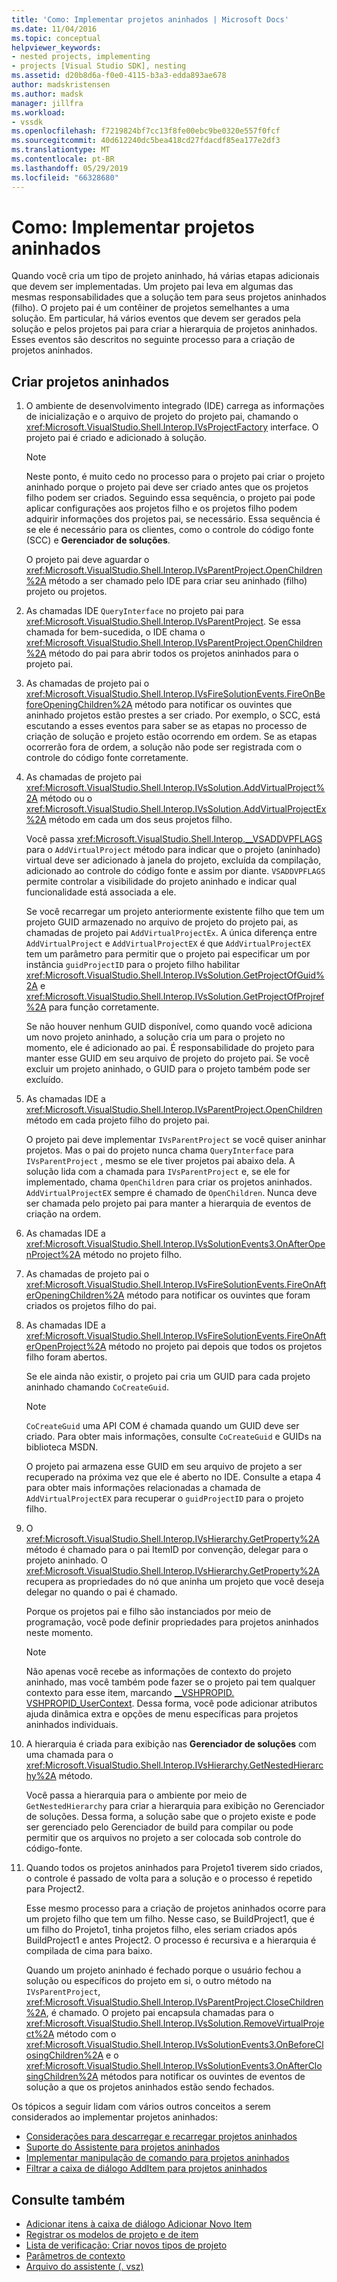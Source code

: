 ```yaml
---
title: 'Como: Implementar projetos aninhados | Microsoft Docs'
ms.date: 11/04/2016
ms.topic: conceptual
helpviewer_keywords:
- nested projects, implementing
- projects [Visual Studio SDK], nesting
ms.assetid: d20b8d6a-f0e0-4115-b3a3-edda893ae678
author: madskristensen
ms.author: madsk
manager: jillfra
ms.workload:
- vssdk
ms.openlocfilehash: f7219824bf7cc13f8fe00ebc9be0320e557f0fcf
ms.sourcegitcommit: 40d612240dc5bea418cd27fdacdf85ea177e2df3
ms.translationtype: MT
ms.contentlocale: pt-BR
ms.lasthandoff: 05/29/2019
ms.locfileid: "66328680"
---
```

# <a name="how-to-implement-nested-projects"></a>Como: Implementar projetos aninhados

Quando você cria um tipo de projeto aninhado, há várias etapas adicionais que devem ser implementadas. Um projeto pai leva em algumas das mesmas responsabilidades que a solução tem para seus projetos aninhados (filho). O projeto pai é um contêiner de projetos semelhantes a uma solução. Em particular, há vários eventos que devem ser gerados pela solução e pelos projetos pai para criar a hierarquia de projetos aninhados. Esses eventos são descritos no seguinte processo para a criação de projetos aninhados.

## <a name="create-nested-projects"></a>Criar projetos aninhados

1. O ambiente de desenvolvimento integrado (IDE) carrega as informações de inicialização e o arquivo de projeto do projeto pai, chamando o <xref:Microsoft.VisualStudio.Shell.Interop.IVsProjectFactory> interface. O projeto pai é criado e adicionado à solução.

    > [!NOTE]
    > Neste ponto, é muito cedo no processo para o projeto pai criar o projeto aninhado porque o projeto pai deve ser criado antes que os projetos filho podem ser criados. Seguindo essa sequência, o projeto pai pode aplicar configurações aos projetos filho e os projetos filho podem adquirir informações dos projetos pai, se necessário. Essa sequência é se ele é necessário para os clientes, como o controle do código fonte (SCC) e **Gerenciador de soluções**.

     O projeto pai deve aguardar o <xref:Microsoft.VisualStudio.Shell.Interop.IVsParentProject.OpenChildren%2A> método a ser chamado pelo IDE para criar seu aninhado (filho) projeto ou projetos.

2. As chamadas IDE `QueryInterface` no projeto pai para <xref:Microsoft.VisualStudio.Shell.Interop.IVsParentProject>. Se essa chamada for bem-sucedida, o IDE chama o <xref:Microsoft.VisualStudio.Shell.Interop.IVsParentProject.OpenChildren%2A> método do pai para abrir todos os projetos aninhados para o projeto pai.

3. As chamadas de projeto pai o <xref:Microsoft.VisualStudio.Shell.Interop.IVsFireSolutionEvents.FireOnBeforeOpeningChildren%2A> método para notificar os ouvintes que aninhado projetos estão prestes a ser criado. Por exemplo, o SCC, está escutando a esses eventos para saber se as etapas no processo de criação de solução e projeto estão ocorrendo em ordem. Se as etapas ocorrerão fora de ordem, a solução não pode ser registrada com o controle do código fonte corretamente.

4. As chamadas de projeto pai <xref:Microsoft.VisualStudio.Shell.Interop.IVsSolution.AddVirtualProject%2A> método ou o <xref:Microsoft.VisualStudio.Shell.Interop.IVsSolution.AddVirtualProjectEx%2A> método em cada um dos seus projetos filho.

     Você passa <xref:Microsoft.VisualStudio.Shell.Interop.__VSADDVPFLAGS> para o `AddVirtualProject` método para indicar que o projeto (aninhado) virtual deve ser adicionado à janela do projeto, excluída da compilação, adicionado ao controle do código fonte e assim por diante. `VSADDVPFLAGS` permite controlar a visibilidade do projeto aninhado e indicar qual funcionalidade está associada a ele.

     Se você recarregar um projeto anteriormente existente filho que tem um projeto GUID armazenado no arquivo de projeto do projeto pai, as chamadas de projeto pai `AddVirtualProjectEx`. A única diferença entre `AddVirtualProject` e `AddVirtualProjectEX` é que `AddVirtualProjectEX` tem um parâmetro para permitir que o projeto pai especificar um por instância `guidProjectID` para o projeto filho habilitar <xref:Microsoft.VisualStudio.Shell.Interop.IVsSolution.GetProjectOfGuid%2A> e <xref:Microsoft.VisualStudio.Shell.Interop.IVsSolution.GetProjectOfProjref%2A> para função corretamente.

     Se não houver nenhum GUID disponível, como quando você adiciona um novo projeto aninhado, a solução cria um para o projeto no momento, ele é adicionado ao pai. É responsabilidade do projeto para manter esse GUID em seu arquivo de projeto do projeto pai. Se você excluir um projeto aninhado, o GUID para o projeto também pode ser excluído.

5. As chamadas IDE a <xref:Microsoft.VisualStudio.Shell.Interop.IVsParentProject.OpenChildren> método em cada projeto filho do projeto pai.

     O projeto pai deve implementar `IVsParentProject` se você quiser aninhar projetos. Mas o pai do projeto nunca chama `QueryInterface` para `IVsParentProject` , mesmo se ele tiver projetos pai abaixo dela. A solução lida com a chamada para `IVsParentProject` e, se ele for implementado, chama `OpenChildren` para criar os projetos aninhados. `AddVirtualProjectEX` sempre é chamado de `OpenChildren`. Nunca deve ser chamada pelo projeto pai para manter a hierarquia de eventos de criação na ordem.

6. As chamadas IDE a <xref:Microsoft.VisualStudio.Shell.Interop.IVsSolutionEvents3.OnAfterOpenProject%2A> método no projeto filho.

7. As chamadas de projeto pai o <xref:Microsoft.VisualStudio.Shell.Interop.IVsFireSolutionEvents.FireOnAfterOpeningChildren%2A> método para notificar os ouvintes que foram criados os projetos filho do pai.

8. As chamadas IDE a <xref:Microsoft.VisualStudio.Shell.Interop.IVsFireSolutionEvents.FireOnAfterOpenProject%2A> método no projeto pai depois que todos os projetos filho foram abertos.

     Se ele ainda não existir, o projeto pai cria um GUID para cada projeto aninhado chamando `CoCreateGuid`.

    > [!NOTE]
    > `CoCreateGuid` uma API COM é chamada quando um GUID deve ser criado. Para obter mais informações, consulte `CoCreateGuid` e GUIDs na biblioteca MSDN.

     O projeto pai armazena esse GUID em seu arquivo de projeto a ser recuperado na próxima vez que ele é aberto no IDE. Consulte a etapa 4 para obter mais informações relacionadas a chamada de `AddVirtualProjectEX` para recuperar o `guidProjectID` para o projeto filho.

9. O <xref:Microsoft.VisualStudio.Shell.Interop.IVsHierarchy.GetProperty%2A> método é chamado para o pai ItemID por convenção, delegar para o projeto aninhado. O <xref:Microsoft.VisualStudio.Shell.Interop.IVsHierarchy.GetProperty%2A> recupera as propriedades do nó que aninha um projeto que você deseja delegar no quando o pai é chamado.

     Porque os projetos pai e filho são instanciados por meio de programação, você pode definir propriedades para projetos aninhados neste momento.

    > [!NOTE]
    > Não apenas você recebe as informações de contexto do projeto aninhado, mas você também pode fazer se o projeto pai tem qualquer contexto para esse item, marcando [__VSHPROPID. VSHPROPID_UserContext](<xref:Microsoft.VisualStudio.Shell.Interop.__VSHPROPID.VSHPROPID_UserContext>). Dessa forma, você pode adicionar atributos ajuda dinâmica extra e opções de menu específicas para projetos aninhados individuais.

10. A hierarquia é criada para exibição nas **Gerenciador de soluções** com uma chamada para o <xref:Microsoft.VisualStudio.Shell.Interop.IVsHierarchy.GetNestedHierarchy%2A> método.

     Você passa a hierarquia para o ambiente por meio de `GetNestedHierarchy` para criar a hierarquia para exibição no Gerenciador de soluções. Dessa forma, a solução sabe que o projeto existe e pode ser gerenciado pelo Gerenciador de build para compilar ou pode permitir que os arquivos no projeto a ser colocada sob controle do código-fonte.

11. Quando todos os projetos aninhados para Projeto1 tiverem sido criados, o controle é passado de volta para a solução e o processo é repetido para Project2.

     Esse mesmo processo para a criação de projetos aninhados ocorre para um projeto filho que tem um filho. Nesse caso, se BuildProject1, que é um filho do Projeto1, tinha projetos filho, eles seriam criados após BuildProject1 e antes Project2. O processo é recursiva e a hierarquia é compilada de cima para baixo.

     Quando um projeto aninhado é fechado porque o usuário fechou a solução ou específicos do projeto em si, o outro método na `IVsParentProject`, <xref:Microsoft.VisualStudio.Shell.Interop.IVsParentProject.CloseChildren%2A>, é chamado. O projeto pai encapsula chamadas para o <xref:Microsoft.VisualStudio.Shell.Interop.IVsSolution.RemoveVirtualProject%2A> método com o <xref:Microsoft.VisualStudio.Shell.Interop.IVsSolutionEvents3.OnBeforeClosingChildren%2A> e o <xref:Microsoft.VisualStudio.Shell.Interop.IVsSolutionEvents3.OnAfterClosingChildren%2A> métodos para notificar os ouvintes de eventos de solução a que os projetos aninhados estão sendo fechados.

Os tópicos a seguir lidam com vários outros conceitos a serem considerados ao implementar projetos aninhados:

- [Considerações para descarregar e recarregar projetos aninhados](../../extensibility/internals/considerations-for-unloading-and-reloading-nested-projects.md)
- [Suporte do Assistente para projetos aninhados](../../extensibility/internals/wizard-support-for-nested-projects.md)
- [Implementar manipulação de comando para projetos aninhados](../../extensibility/internals/implementing-command-handling-for-nested-projects.md)
- [Filtrar a caixa de diálogo AddItem para projetos aninhados](../../extensibility/internals/filtering-the-additem-dialog-box-for-nested-projects.md)

## <a name="see-also"></a>Consulte também

- [Adicionar itens à caixa de diálogo Adicionar Novo Item](../../extensibility/internals/adding-items-to-the-add-new-item-dialog-boxes.md)
- [Registrar os modelos de projeto e de item](../../extensibility/internals/registering-project-and-item-templates.md)
- [Lista de verificação: Criar novos tipos de projeto](../../extensibility/internals/checklist-creating-new-project-types.md)
- [Parâmetros de contexto](../../extensibility/internals/context-parameters.md)
- [Arquivo do assistente (. vsz)](../../extensibility/internals/wizard-dot-vsz-file.md)
